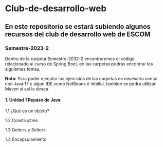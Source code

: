 # Club-de-desarrollo-web

## En este repositorio se estará subiendo algunos recursos del club de desarrollo web de ESCOM

### Semestre-2023-2

Dentro de la carpeta Semestre-2032-2 encontraremos el código relacionado al curso de Spring Boot, en las carpetas podras encontrar los siguientes temas.

**Nota:** Para poder ejecutar los ejercicios de las carpetas es necesario contar con Java 17 y algun IDE como NetBeans ó IntelliJ, tambien se podra utilizar Maven si asi lo desea.

#### 1. Unidad 1 Repaso de Java

1.1 ¿Qué es un objeto?

1.2 Constructres

1.3 Getters y Setters

1.4 Encapsulamiento
